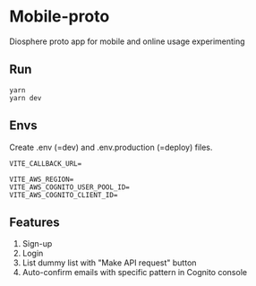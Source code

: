 # Mobile-proto

Diosphere proto app for mobile and online usage experimenting

## Run

```
yarn
yarn dev
```

## Envs

Create .env (=dev) and .env.production (=deploy) files.

```
VITE_CALLBACK_URL=

VITE_AWS_REGION=
VITE_AWS_COGNITO_USER_POOL_ID=
VITE_AWS_COGNITO_CLIENT_ID=
```

## Features

1. Sign-up
2. Login
3. List dummy list with "Make API request" button
4. Auto-confirm emails with specific pattern in Cognito console
